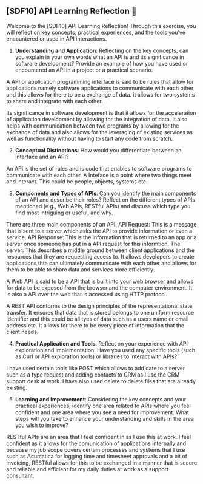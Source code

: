 ## [SDF10] API Learning Reflection 🧠

Welcome to the [SDF10] API Learning Reflection! Through this exercise, you will reflect on key concepts, practical experiences, and the tools you've encountered or used in API interactions.

1. **Understanding and Application**: Reflecting on the key concepts, can you explain in your own words what an API is and its significance in software development? Provide an example of how you have used or encountered an API in a project or a practical scenario.

A API or application programming interface is said to be rules that allow for applications namely software applications to communicate with each other and this allows for there to be a exchange of data. it allows for two systems to share and integrate with each other.

Its significance in software development is that it allows for the acceleration of application development by allowing for the integration of data. It also helps with communication between two programs by allowing for the exchange of data and also allows for the leveraging of existing services as well as functionality without having to start any code from scratch.

2. **Conceptual Distinctions**: How would you differentiate between an interface and an API? 

An API is the set of rules and is code that enables to software programs to communicate with each other.
A Inteface is a point where two things meet and interact. This could be people, objects, systems etc.

3. **Components and Types of APIs**: Can you identify the main components of an API and describe their roles? Reflect on the different types of APIs mentioned (e.g., Web APIs, RESTful APIs) and discuss which type you find most intriguing or useful, and why.

There are three main components of an API. 
API Request: This is a message that is sent to a server which asks the API to provide information or even a service. 
API Response: This is the information that is returned to an app or a server once someone has put in a API request for this informtion. 
The server: This describes a middle ground between client applications and the resources that they are requesting access to. It allows developers to create applications thta can ultimately communicate with each other and allows for them to be able to share data and services more efficiently. 

A Web API is said to be a API that is built into your web browser and allows for data to be exposed from the browser and the computer environment. It is also a API over the web that is accessed using HTTP protocol.

A REST API conforms to the design principles of the representational state transfer. It ensures that data that is stored belongs to one uniform resource identifier and this could be all tyes of data such as a users name or email address etc. It allows for there to be every piece of information that the client needs.

4. **Practical Application and Tools**: Reflect on your experience with API exploration and implementation. Have you used any specific tools (such as Curl or API exploration tools) or libraries to interact with APIs? 

I have used certain tools like POST which allows to add date to a server such as a type request and adding contacts to CRM as I use the CRM support desk at work. 
I have also used delete to delete files that are already existing. 

5. **Learning and Improvement**: Considering the key concepts and your practical experiences, identify one area related to APIs where you feel confident and one area where you see a need for improvement. What steps will you take to enhance your understanding and skills in the area you wish to improve?

RESTful APIs are an area that I feel confident in as I use this at work. 
I feel confident as it allows for the comunication of applications internally and because my job scope covers certain processes and systems that I use such as Acumatica for logging time and timesheet approvals and a bit of invoicing, RESTful allows for this to be exchanged in a manner that is secure and reliable and efficient for my daily duties at work as a support consultant.
